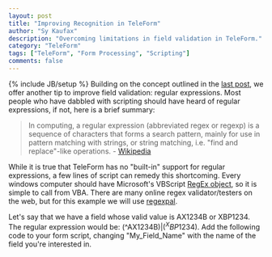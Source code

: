```yaml
---
layout: post
title: "Improving Recognition in TeleForm"
author: "Sy Kaufax"
description: "Overcoming limitations in field validation in TeleForm."
category: "TeleForm"
tags: ["TeleForm", "Form Processing", "Scripting"]
comments: false
---
```

{% include JB/setup %}
Building on the concept outlined in the [last post](/teleform/2013/11/04/improving-recognition-in-teleform/), we offer another tip to improve field validation: regular expressions. Most people who have dabbled with scripting should have heard of regular expressions, if not, here is a brief summary:
> In computing, a regular expression (abbreviated regex or regexp) is a sequence of characters that forms a search pattern, mainly for use in pattern matching with strings, or string matching, i.e. "find and replace"-like operations. - [Wikipedia](http://en.wikipedia.org/wiki/Regular_expression)


While it is true that TeleForm has no "built-in" support for regular expressions, a few lines of script can remedy this shortcoming. Every windows computer should have Microsoft's VBScript [RegEx object](http://msdn.microsoft.com/en-us/library/ms974570.aspx), so it is simple to call from VBA. There are many online regex validator/testers on the web, but for this example we will use [regexpal]([http://regexpal.com/](http://regexpal.com/)).

Let's say that we have a field whose valid value is AX1234B or XBP1234. The regular expression would be: (^AX1234B$)|(^XBP1234$). Add the following code to your form script, changing "My_Field_Name" with the name of the field you're interested in.

<script src="https://gist.github.com/sykaufax/7314115.js">
</script>



